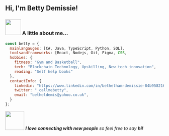 
<h2> Hi, I'm Betty Demissie! </h2>

### <img src="https://media.giphy.com/media/VgCDAzcKvsR6OM0uWg/giphy.gif" width="50"> A little about me...  

```javascript
const betty = {
  mainlangauges: [C#, Java, TypeScript, Python, SQL],
  toolsandframeworks: [React, Nodejs, Git, Figma, CSS,
  hobbies: {
    fitness: "Gym and Basketball",
    tech: "Blockchain Technology, Upskilling, New tech innovation",
    reading: "Self help books"
  },
  contactInfo: {
    linkedin: "https://www.linkedin.com/in/bethelham-demissie-84b958216/",
    twitter: "_callmebetty",
    email: "betheldemis@yahoo.co.uk",
  }
};
```

<img src="https://media.giphy.com/media/LnQjpWaON8nhr21vNW/giphy.gif" width="60"> <em><b>I love connecting with new people</b> so feel free to say <b>hi!</b></em>

